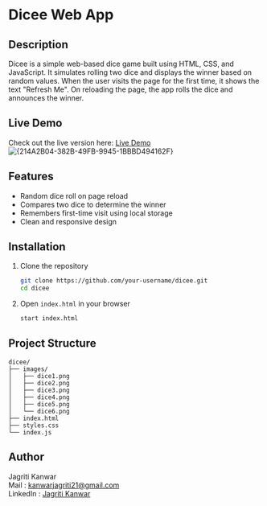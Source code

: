 # Dicee Web App

## Description
Dicee is a simple web-based dice game built using HTML, CSS, and JavaScript. It simulates rolling two dice and displays the winner based on random values. When the user visits the page for the first time, it shows the text "Refresh Me". On reloading the page, the app rolls the dice and announces the winner.

## Live Demo
Check out the live version here: [Live Demo](https://05-Jagritii.github.io/dicee)
![{214A2B04-382B-49FB-9945-1BBBD494162F}](https://github.com/user-attachments/assets/ebc0abbd-1ab5-44c2-9c47-208ca06e435b)

## Features
- Random dice roll on page reload
- Compares two dice to determine the winner
- Remembers first-time visit using local storage
- Clean and responsive design

## Installation

1. Clone the repository
   ```bash
   git clone https://github.com/your-username/dicee.git
   cd dicee
2. Open `index.html` in your browser
   ```bash
   start index.html

## Project Structure
```
dicee/
├── images/
│   ├── dice1.png
│   ├── dice2.png
│   ├── dice3.png
│   ├── dice4.png
│   ├── dice5.png
│   └── dice6.png
├── index.html
├── styles.css
└── index.js
```
## Author
Jagriti Kanwar
<br>
Mail : [kanwarjagriti21@gmail.com ](mailto:kanwarjagriti21@gmail.com)
<br>
LinkedIn : [Jagriti Kanwar](https://www.linkedin.com/in/jagriti-kanwar)
